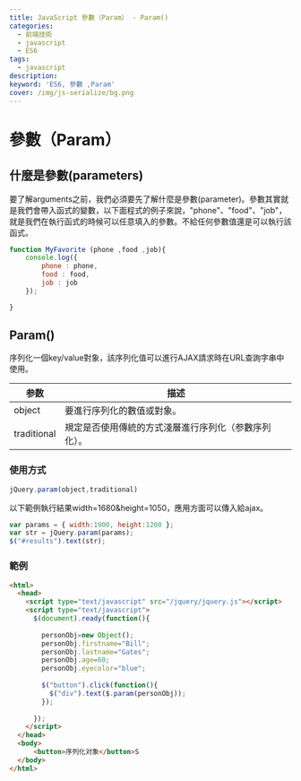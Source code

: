```yaml
---
title: JavaScript 參數（Param） - Param()
categories: 
  - 前端技術
  - javascript
  - ES6 
tags: 
  - javascript
description:
keyword: 'ES6, 參數 ,Param'
cover: /img/js-serialize/bg.png
---
```


# 參數（Param）
## 什麼是參數(parameters)
要了解arguments之前，我們必須要先了解什麼是參數(parameter)。參數其實就是我們會帶入函式的變數，以下面程式的例子來說，"phone"、"food"、"job"，就是我們在執行函式的時候可以任意填入的參數。不給任何參數值還是可以執行該函式。
```js
function MyFavorite (phone ,food ,job){
    console.log({
        phone : phone,
        food : food,
        job : job
    });

}

```

## Param()
序列化一個key/value對象，該序列化值可以進行AJAX請求時在URL查詢字串中使用。

|参数 | 描述 |
|-----|------|
|object      | 要進行序列化的數值或對象。| 
|traditional | 規定是否使用傳統的方式淺層進行序列化（参數序列化）。|

### 使用方式
```js
jQuery.param(object,traditional)
```

以下範例執行結果width=1680&height=1050，應用方面可以傳入給ajax。
```js
var params = { width:1900, height:1200 };
var str = jQuery.param(params);
$("#results").text(str);
```


### 範例
```html
<html>
  <head>
    <script type="text/javascript" src="/jquery/jquery.js"></script>
    <script type="text/javascript">
      $(document).ready(function(){
      
        personObj=new Object();
        personObj.firstname="Bill";
        personObj.lastname="Gates";
        personObj.age=60;
        personObj.eyecolor="blue"; 
        
        $("button").click(function(){
          $("div").text($.param(personObj));
        });
        
      });
    </script>
  </head>
  <body>
      <button>序列化对象</button>S
  </body>
</html>
```